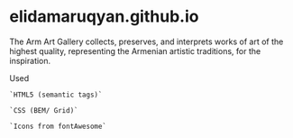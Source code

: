 # elidamaruqyan.github.io

The Arm Art Gallery collects, preserves, and interprets works of art of the highest quality, representing the Armenian artistic traditions, for the inspiration.

Used

    `HTML5 (semantic tags)`

    `CSS (BEM/ Grid)`

    `Icons from fontAwesome`
